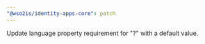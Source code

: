 ```yaml
---
"@wso2is/identity-apps-core": patch
---
```


Update language property requirement for "?" with a default value.
